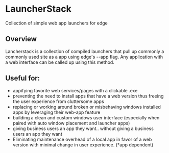 # LauncherStack
Collection of simple web app launchers for edge

## Overview

Lancherstack is a collection of compiled launchers that pull up commonly a commonly used site as a app using edge's --app flag.  Any application with a web interface can be called up using this method.

## Useful for:
- appifying favorite web services/pages with a clickable .exe
- preventing the need to install apps that have a web version thus freeing the user experience from cluttersome apps
- replacing or working around broken or misbehaving windows installed apps by leveraging their web-app feature
- building a clean and custom windows user interface (especially when paired with auto window placement and launcher apps)
- giving business users an app they want.. without giving a business users an app they want 
- Eliminating maintenance overhead of a local app in favor of a web version with minimal change in user experience.  (*app dependent)
